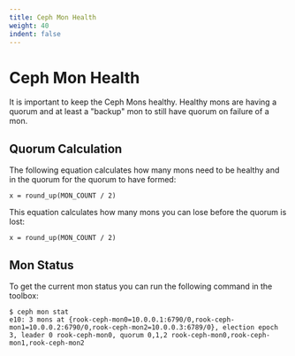 ```yaml
---
title: Ceph Mon Health
weight: 40
indent: false
---
```

# Ceph Mon Health
It is important to keep the Ceph Mons healthy. Healthy mons are having a quorum and at least a "backup" mon to still have quorum on failure of a mon.

## Quorum Calculation
The following equation calculates how many mons need to be healthy and in the quorum for the quorum to have formed:
```
x = round_up(MON_COUNT / 2)
```

This equation calculates how many mons you can lose before the quorum is lost:
```
x = round_up(MON_COUNT / 2)
```

## Mon Status
To get the current mon status you can run the following command in the toolbox:
```shell
$ ceph mon stat
e10: 3 mons at {rook-ceph-mon0=10.0.0.1:6790/0,rook-ceph-mon1=10.0.0.2:6790/0,rook-ceph-mon2=10.0.0.3:6789/0}, election epoch 3, leader 0 rook-ceph-mon0, quorum 0,1,2 rook-ceph-mon0,rook-ceph-mon1,rook-ceph-mon2
```
